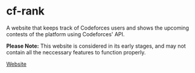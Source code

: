 # cf-rank
A website that keeps track of Codeforces users and shows the upcoming contests of the platform using Codeforces' API.

**Please Note:** This website is considered in its early stages, and may not contain all the neccessary features to function properly.

[Website](https://abdulazizalzamil.github.io/cf-rank/)
